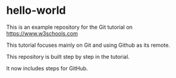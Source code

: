 # hello-world

This is an example repository for the Git tutorial on https://www.w3schools.com

This tutorial focuses mainly on Git and using Github as its remote.

This repository is built step by step in the tutorial.

It now includes steps for GitHub.
